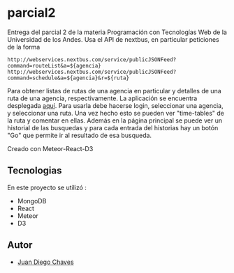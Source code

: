 # parcial2

Entrega del parcial 2 de la materia Programación con Tecnologías Web de la Universidad de los Andes. Usa el API de nextbus,
en particular peticiones de la forma 


`http://webservices.nextbus.com/service/publicJSONFeed?command=routeList&a=${agencia}`
`http://webservices.nextbus.com/service/publicJSONFeed?command=schedule&a=${agencia}&r=${ruta}`

Para obtener listas de rutas de una agencia en particular y detalles de una ruta de una agencia, respectivamente.
La aplicación se encuentra desplegada [aquí](http://parcial2-web-dev.herokuapp.com/). Para usarla debe hacerse login, seleccionar una agencia, y seleccionar una ruta. Una vez hecho esto se pueden ver "time-tables" de la ruta y comentar en ellas. Además en la página principal se puede ver un historial de las busquedas y para cada entrada del historias hay un botón "Go" que permite ir al resultado de esa busqueda. 

Creado con Meteor-React-D3


## Tecnologias

En este proyecto se utilizó :
  - MongoDB
  - React
  - Meteor
  - D3

## Autor
 
  - [Juan Diego Chaves](https://github.com/jd-chaves)
